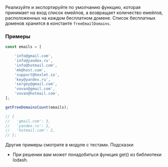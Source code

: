 Реализуйте и экспортируйте по умолчанию функцию, которая принимает на вход список емейлов, 
а возвращает количество емейлов, расположенных на каждом бесплатном домене. 
Список бесплатных доменов хранится в константе `freeEmailDomains`.

### Примеры

```js
const emails = [

    'info@gmail.com',
    'info@yandex.ru',
    'info@hotmail.com',
    'mk@host.com',
    'support@hexlet.io',
    'key@yandex.ru',
    'sergey@gmail.com',
    'vovan@gmail.com',
    'vovan@hotmail.com',
];

getFreeDomainsCount(emails);

// {
//   'gmail.com': 3,
//   'yandex.ru': 2,
//   'hotmail.com': 2,
// };
```

Другие примеры смотрите в модуле с тестами.
Подсказки

* При решении вам может понадобиться функция get() из библиотеки lodash.

